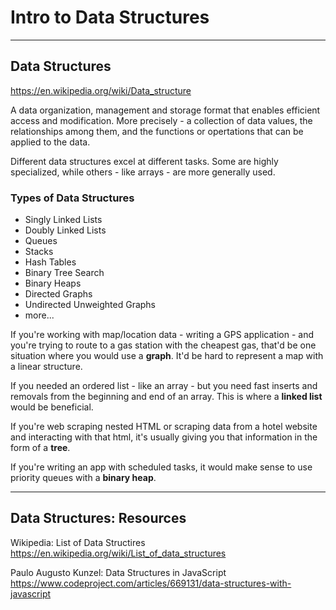 # Intro to Data Structures

---

## Data Structures

<https://en.wikipedia.org/wiki/Data_structure>

A data organization, management and storage format that enables efficient access and modification. More precisely - a collection of data values, the relationships among them, and the functions or opertations that can be applied to the data.

Different data structures excel at different tasks. Some are highly specialized, while others - like arrays - are more generally used.

### Types of Data Structures

* Singly Linked Lists
* Doubly Linked Lists
* Queues
* Stacks
* Hash Tables
* Binary Tree Search
* Binary Heaps
* Directed Graphs
* Undirected Unweighted Graphs
* more...

If you're working with map/location data - writing a GPS application - and you're trying to route to a gas station with the cheapest gas, that'd be one situation where you would use a **graph**. It'd be hard to represent a map with a linear structure.

If you needed an ordered list - like an array - but you need fast inserts and removals from the beginning and end of an array. This is where a **linked list** would be beneficial.

If you're web scraping nested HTML or scraping data from a hotel website and interacting with that html, it's usually giving you that information in the form of a **tree**.

If you're writing an app with scheduled tasks, it would make sense to use priority queues with a **binary heap**.

---

## Data Structures: Resources

Wikipedia: List of Data Structires
<https://en.wikipedia.org/wiki/List_of_data_structures>

Paulo Augusto Kunzel: Data Structures in JavaScript
<https://www.codeproject.com/articles/669131/data-structures-with-javascript>
